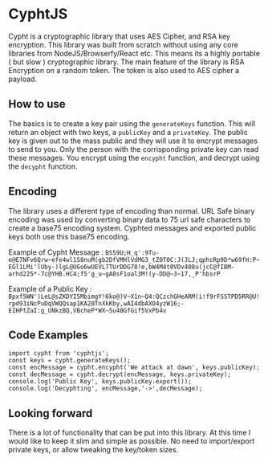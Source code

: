 # CyphtJS

Cypht is a cryptographic library that uses AES Cipher, and RSA key encryption. This library was built from scratch without using any core libraries from NodeJS/Browserfy/React etc. This means its a highly portable ( but slow ) cryptographic library. The main feature of the library is RSA Encryption on a random token. The token is also used to AES cipher a payload. 

## How to use
The basics is to create a key pair using the `generateKeys` function. This will return an object with two keys, a `publicKey` and a `privateKey`. The public key is given out to the mass public and they will use it to encrypt messages to send to you. Only the person with the corrisponding private key can read these messages. You encrypt using the `encypht` function, and decrypt using the `decypht` function.

## Encoding
The library uses a different type of encoding than normal. URL Safe binary encoding was used by converting binary data to 75 url safe characters to create a base75 encoding system. Cyphted messages and exported public keys both use this base75 encoding.

Example of Cypht Message : 
`BS59U;H_q':9Tu-e@E7NFv6Qrw~efe4wl1S8nuM(gb2DfVMHlVdMG3_tZ0T0C:J(JLJ;qphcRp9D*w69fH:P~EGl1LMi'lUby-)lgL@UGo6wUEVL7TUrDDG78!e,bW4M4t0VDv408u(jcC@fIBM-arhd225*-7c@YHB.HC4;f5'g_u~gA8sF1oal3M!(y-DD@~3~17,_P'hbsrP`

Example of a Public Key : 
`Bpxf5WN')LeL@sZKDYI5MbimgY!6ko@)V~X1n~Q4:QCzchGHeARM(i!f9rFSSTPD5RR@U!rpd93iNcPuDqVWQQsap1KA28TnXkKby,wAI4dbAXO4yzW16;-EIHPtZaI:g_UNkzBQ,VBcheP*WX~5u40GfGif5VxPb4v`

## Code Examples
```
import cypht from 'cyphtjs';
const keys = cypht.generateKeys();
const encMessage = cypht.encypht('We attack at dawn', keys.publicKey);
const decMessage = cypht.decrypt(encMessage, keys.privateKey);
console.log('Public Key', keys.publicKey.export());
console.log('Decyphting', encMessage,'->',decMessage);
```

## Looking forward
There is a lot of functionality that can be put into this library. At this time I would like to keep it slim and simple as possible. No need to import/export private keys, or allow tweaking the key/token sizes.
